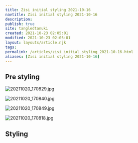 ```yaml
---
title: Zisi initial styling 2021-10-16
navtitle: Zisi initial styling 2021-10-16
description: 
publish: true
site: tangledtanuki
created: 2021-10-23 02:05:01
modified: 2021-10-23 02:05:01
layout: layouts/article.njk
tags:
permalink: /articles/zisi_initial_styling_2021-10-16.html
aliases: [Zisi initial styling 2021-10-16]
---
```


## Pre styling

![20211020_170829.jpg](/img/20211020_170829.jpg)

![20211020_170840.jpg](/img/20211020_170840.jpg)

![20211020_170849.jpg](/img/20211020_170849.jpg)

![20211020_170818.jpg](/img/20211020_170818.jpg)

## Styling

